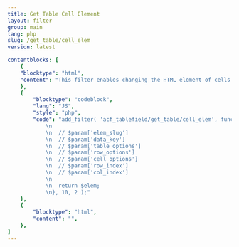 ```yaml
---
title: Get Table Cell Element
layout: filter
group: main
lang: php
slug: /get_table/cell_elem
version: latest

contentblocks: [
	{
	"blocktype": "html",
	"content": "This filter enables changing the HTML element of cells."
	},
	{
		"blocktype": "codeblock",
		"lang": "JS",
		"style": "php",
		"code": "add_filter( 'acf_tablefield/get_table/cell_elem', function( $elem, $param ) {
			\n
			\n	// $param['elem_slug']
			\n	// $param['data_key']
			\n	// $param['table_options']
			\n	// $param['row_options']
			\n	// $param['cell_options']
			\n	// $param['row_index']
			\n	// $param['col_index']
			\n
			\n	return $elem;
			\n}, 10, 2 );"
	},
	{
		"blocktype": "html",
		"content": "",
	},
]
---
```

